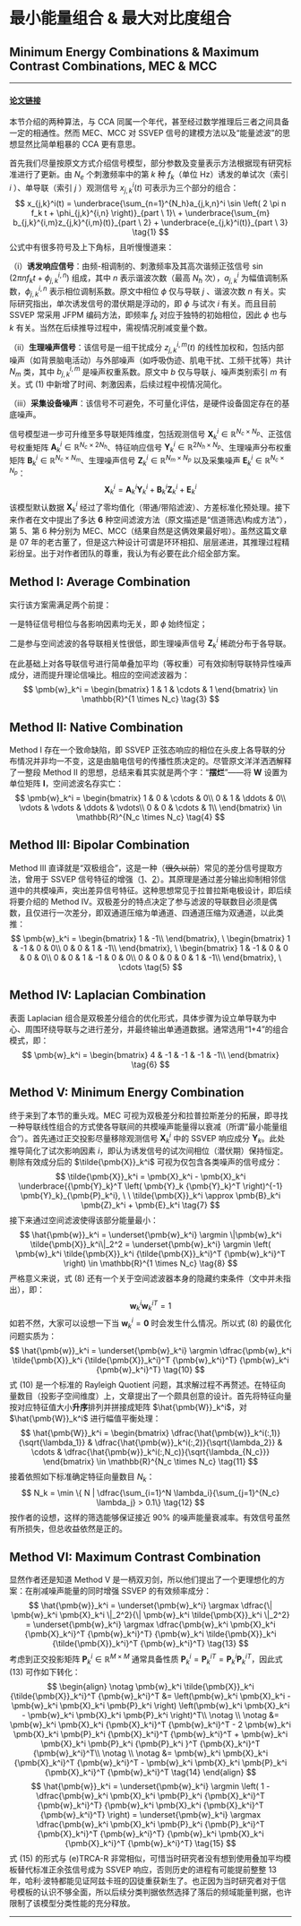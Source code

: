 # 最小能量组合 & 最大对比度组合
## Minimum Energy Combinations & Maximum Contrast Combinations, MEC & MCC
***

#### [论文链接][MEC_MCC]

本节介绍的两种算法，与 CCA 同属一个年代，甚至经过数学推理后三者之间具备一定的相通性。然而 MEC、MCC 对 SSVEP 信号的建模方法以及“能量滤波”的思想显然比简单粗暴的 CCA 更有意思。

首先我们尽量按原文方式介绍信号模型，部分参数及变量表示方法根据现有研究标准进行了更新。由 $N_e$ 个刺激频率中的第 $k$ 种 $f_k$（单位 Hz）诱发的单试次（索引 $i$ ）、单导联（索引 $j$ ）观测信号 $x_{j,k}^i(t)$ 可表示为三个部分的组合：
$$
    x_{j,k}^i(t) = \underbrace{\sum_{n=1}^{N_h}a_{j,k,n}^i \sin \left( 2 \pi n f_k t + \phi_{j,k}^{i,n} \right)}_{part \ 1}\ + \underbrace{\sum_{m} b_{j,k}^{i,m}z_{j,k}^{i,m}(t)}_{part \ 2} + \underbrace{e_{j,k}^i(t)}_{part \ 3} \tag{1}
$$
公式中有很多符号及上下角标，且听慢慢道来：

（i）**诱发响应信号**：由频-相调制的、刺激频率及其高次谐频正弦信号 $\sin \left( 2 \pi n f_k t + \phi_{j,k}^{i,n} \right)$ 组成，其中 $n$ 表示谐波次数（最高 $N_h$ 次），$a_{j,k}^i$ 为幅值调制系数，$\phi_{j,k}^{i,n}$ 表示相位调制系数。原文中相位 $\phi$ 仅与导联 $j$ 、谐波次数 $n$ 有关。实际研究指出，单次诱发信号的潜伏期是浮动的，即 $\phi$ 与试次 $i$ 有关。而且目前 SSVEP 常采用 JFPM 编码方法，即频率 $f_k$ 对应于独特的初始相位，因此 $\phi$ 也与 $k$ 有关。当然在后续推导过程中，需视情况削减变量个数。

（ii）**生理噪声信号**：该信号是一组干扰成分 $z_{j,k}^{i,m}(t)$ 的线性加权和，包括内部噪声（如背景脑电活动）与外部噪声（如呼吸伪迹、肌电干扰、工频干扰等）共计 $N_m$ 类，其中 $b_{j,k}^{i,m}$ 是噪声权重系数。原文中 $b$ 仅与导联 $j$、噪声类别索引 $m$ 有关。式 (1) 中新增了时间、刺激因素，后续过程中视情况简化。

（iii）**采集设备噪声**：该信号不可避免，不可量化评估，是硬件设备固定存在的基底噪声。

信号模型进一步可升维至多导联矩阵维度，包括观测信号 $\pmb{X}_k^i \in \mathbb{R}^{N_c \times N_p}$、正弦信号权重矩阵 $\pmb{A}_k^i \in \mathbb{R}^{N_c \times 2N_h}$、特征响应信号 $\pmb{Y}_k^i \in \mathbb{R}^{2N_h \times N_p}$、生理噪声分布权重矩阵 $\pmb{B}_k^i \in \mathbb{R}^{N_c \times N_m}$、生理噪声信号 $\pmb{Z}_k^i \in \mathbb{R}^{N_m \times N_p}$ 以及采集噪声 $\pmb{E}_k^i \in \mathbb{R}^{N_c \times N_p}$：
$$
    \pmb{X}_k^i = \pmb{A}_k^i \pmb{Y}_k^i + \pmb{B}_k^i \pmb{Z}_k^i + \pmb{E}_k^i
    \tag{2}
$$
该模型默认数据 $\pmb{X}_k^i$ 经过了零均值化（带通/带陷滤波）、方差标准化预处理。接下来作者在文中提出了多达 **6** 种空间滤波方法（原文描述是“信道筛选\构成方法”），第 5、第 6 种分别为 MEC、MCC（结果自然是这俩效果最好啦）。虽然这篇文章是 07 年的老古董了，但是这六种设计可谓是环环相扣、层层递进，其推理过程精彩纷呈。出于对作者团队的尊重，我认为有必要在此介绍全部方案。

## Method I: Average Combination
实行该方案需满足两个前提：

一是特征信号相位与各影响因素均无关，即 $\phi$ 始终恒定；

二是参与空间滤波的各导联相关性很低，即生理噪声信号 $\pmb{Z}_k^i$ 稀疏分布于各导联。

在此基础上对各导联信号进行简单叠加平均（等权重）可有效抑制导联特异性噪声成分，进而提升理论信噪比。相应的空间滤波器为：
$$
    \pmb{w}_k^i = 
        \begin{bmatrix}
            1 & 1 & \cdots & 1
        \end{bmatrix} \in \mathbb{R}^{1 \times N_c}
    \tag{3}
$$

## Method II: Native Combination
Method I 存在一个致命缺陷，即 SSVEP 正弦态响应的相位在头皮上各导联的分布情况并非均一不变，这是由脑电信号的传播性质决定的。尽管原文洋洋洒洒解释了一整段 Method II 的思想，总结来看其实就是两个字：“**摆烂**”——将 $\pmb{W}$ 设置为单位矩阵 $\pmb{I}$，空间滤波名存实亡：
$$
    \pmb{w}_k^i = \begin{bmatrix}
        1 & 0 & \cdots & 0\\
        0 & 1 & \ddots & 0\\
        \vdots & \vdots & \ddots & \vdots\\
        0 & 0 & \cdots & 1\\
    \end{bmatrix} \in \mathbb{R}^{N_c \times N_c}
    \tag{4}
$$

## Method III: Bipolar Combination
Method III 直译就是“双极组合”，这是一种（~~很久以前~~）常见的差分信号提取方法，曾用于 SSVEP 信号特征的增强（[1][ref1]、[2][ref2]）。其原理是通过差分输出抑制相邻信道中的共模噪声，突出差异信号特征。这种思想常见于拉普拉斯电极设计，即后续将要介绍的 Method IV。双极差分的特点决定了参与滤波的导联数目必须是偶数，且仅进行一次差分，即双通道压缩为单通道、四通道压缩为双通道，以此类推：
$$
    \pmb{w}_k^i = \begin{bmatrix}
        1 & -1\\
    \end{bmatrix}, \ 
    \begin{bmatrix}
        1 & -1 & 0 & 0\\
        0 & 0 & 1 & -1\\
    \end{bmatrix}, \ 
    \begin{bmatrix}
        1 & -1 & 0 & 0 & 0 & 0\\
        0 & 0 & 1 & -1 & 0 & 0\\
        0 & 0 & 0 & 0 & 1 & -1\\
    \end{bmatrix}, \ \cdots
    \tag{5}
$$

## Method IV: Laplacian Combination
表面 Laplacian 组合是双极差分组合的优化形式，具体步骤为设立单导联为中心、周围环绕导联与之进行差分，并最终输出单通道数据。通常选用“1+4”的组合模式，即：
$$
    \pmb{w}_k^i = \begin{bmatrix}
        4 & -1 & -1 & -1 & -1\\
    \end{bmatrix}
    \tag{6}
$$

## Method V: Minimum Energy Combination
终于来到了本节的重头戏。MEC 可视为双极差分和拉普拉斯差分的拓展，即寻找一种导联线性组合的方式使各导联间的共模噪声能量得以衰减（所谓“最小能量组合”）。首先通过正交投影尽量移除观测信号 $\pmb{X}_k^i$ 中的 SSVEP 响应成分 $\pmb{Y}_k$。此处推导简化了试次影响因素 $i$，即认为诱发信号的试次间相位（潜伏期）保持恒定。剔除有效成分后的 $\tilde{\pmb{X}}_k^i$ 可视为仅包含各类噪声的信号成分：
$$
    \tilde{\pmb{X}}_k^i = \pmb{X}_k^i - \pmb{X}_k^i \underbrace{{\pmb{Y}_k}^T \left( \pmb{Y}_k {\pmb{Y}_k}^T \right)^{-1} \pmb{Y}_k}_{\pmb{P}_k^i}, \
    \ \tilde{\pmb{X}}_k^i \approx \pmb{B}_k^i \pmb{Z}_k^i + \pmb{E}_k^i
    \tag{7}
$$
接下来通过空间滤波使得该部分能量最小：
$$
    \hat{\pmb{w}}_k^i = \underset{\pmb{w}_k^i} \argmin \|\pmb{w}_k^i \tilde{\pmb{X}}_k^i\|_2^2
        = \underset{\pmb{w}_k^i} \argmin \left( \pmb{w}_k^i \tilde{\pmb{X}}_k^i {\tilde{\pmb{X}}_k^i}^T {\pmb{w}_k^i}^T \right) \in \mathbb{R}^{1 \times N_c}
    \tag{8}
$$
严格意义来说，式 (8) 还有一个关于空间滤波器本身的隐藏约束条件（文中并未指出），即：
$$
    \pmb{w}_k^i {\pmb{w}_k^i}^T = 1
    \tag{9}
$$
如若不然，大家可以设想一下当 $\pmb{w}_k^i=\pmb{0}$ 时会发生什么情况。所以式 (8) 的最优化问题实质为：
$$
    \hat{\pmb{w}}_k^i = \underset{\pmb{w}_k^i} \argmin \dfrac{\pmb{w}_k^i \tilde{\pmb{X}}_k^i {\tilde{\pmb{X}}_k^i}^T {\pmb{w}_k^i}^T} {\pmb{w}_k^i {\pmb{w}_k^i}^T}
    \tag{10}
$$
式 (10) 是一个标准的 Rayleigh Quotient 问题，其求解过程不再赘述。在特征向量数目（投影子空间维度）上，文章提出了一个颇具创意的设计。首先将特征向量按对应特征值大小**升序**排列并拼接成矩阵 $\hat{\pmb{W}}_k^i$，对 $\hat{\pmb{W}}_k^i$ 进行幅值平衡处理：
$$
    \hat{\pmb{W}}_k^i = \begin{bmatrix}
        \dfrac{\hat{\pmb{w}}_k^i(:,1)}{\sqrt{\lambda_1}} & \dfrac{\hat{\pmb{w}}_k^i(:,2)}{\sqrt{\lambda_2}} & \cdots & \dfrac{\hat{\pmb{w}}_k^i(:,N_c)}{\sqrt{\lambda_{N_c}}}
    \end{bmatrix} \in \mathbb{R}^{N_c \times N_c}
    \tag{11}
$$
接着依照如下标准确定特征向量数目 $N_k$：
$$
    N_k = \min \{ N | \dfrac{\sum_{i=1}^N \lambda_i}{\sum_{j=1}^{N_c} \lambda_j} > 0.1\}
    \tag{12}
$$
按作者的设想，这样的筛选能够保证接近 90% 的噪声能量衰减率。有效信号虽然有所损失，但总收益依然是正的。

## Method VI: Maximum Contrast Combination
显然作者还是知道 Method V 是一柄双刃剑，所以他们提出了一个更理想化的方案：在削减噪声能量的同时增强 SSVEP 的有效频率成分：
$$
    \hat{\pmb{w}}_k^i = \underset{\pmb{w}_k^i} \argmax \dfrac{\| \pmb{w}_k^i \pmb{X}_k^i \|_2^2}{\| \pmb{w}_k^i \tilde{\pmb{X}}_k^i \|_2^2}
        = \underset{\pmb{w}_k^i} \argmax \dfrac{\pmb{w}_k^i \pmb{X}_k^i {\pmb{X}_k^i}^T {\pmb{w}_k^i}^T} {\pmb{w}_k^i \tilde{\pmb{X}}_k^i {\tilde{\pmb{X}}_k^i}^T {\pmb{w}_k^i}^T}
    \tag{13}
$$
考虑到正交投影矩阵 $\pmb{P}_k^i \in \mathbb{R}^{M \times M}$ 通常具备性质 $\pmb{P}_k^i = {\pmb{P}_k^i}^T = \pmb{P}_k^i {\pmb{P}_k^i}^T$，因此式 (13) 可作如下转化：
$$
    \begin{align}
        \notag \pmb{w}_k^i \tilde{\pmb{X}}_k^i {\tilde{\pmb{X}}_k^i}^T {\pmb{w}_k^i}^T &= \left(\pmb{w}_k^i \pmb{X}_k^i - \pmb{w}_k^i \pmb{X}_k^i \pmb{P}_k^i \right) \left(\pmb{w}_k^i \pmb{X}_k^i - \pmb{w}_k^i \pmb{X}_k^i \pmb{P}_k^i \right)^T\\
        \notag \\
        \notag &= \pmb{w}_k^i \pmb{X}_k^i {\pmb{X}_k^i}^T {\pmb{w}_k^i}^T - 2 \pmb{w}_k^i \pmb{X}_k^i \pmb{P}_k^i {\pmb{X}_k^i}^T {\pmb{w}_k^i}^T + \pmb{w}_k^i \pmb{X}_k^i \pmb{P}_k^i {\pmb{P}_k^i }^T {\pmb{X}_k^i}^T {\pmb{w}_k^i}^T\\
        \notag \\
        \notag &= \pmb{w}_k^i \pmb{X}_k^i {\pmb{X}_k^i}^T {\pmb{w}_k^i}^T - \pmb{w}_k^i \pmb{X}_k^i \pmb{P}_k^i {\pmb{X}_k^i}^T {\pmb{w}_k^i}^T
        \tag{14}
    \end{align}
$$
$$
    \hat{\pmb{w}}_k^i = \underset{\pmb{w}_k^i} \argmin \left( 1 - \dfrac{\pmb{w}_k^i \pmb{X}_k^i \pmb{P}_k^i {\pmb{X}_k^i}^T {\pmb{w}_k^i}^T} {\pmb{w}_k^i \pmb{X}_k^i {\pmb{X}_k^i}^T {\pmb{w}_k^i}^T} \right) =
        \underset{\pmb{w}_k^i} \argmax \dfrac{\pmb{w}_k^i \pmb{X}_k^i \pmb{P}_k^i {\pmb{P}_k^i}^T {\pmb{X}_k^i}^T {\pmb{w}_k^i}^T} {\pmb{w}_k^i \pmb{X}_k^i {\pmb{X}_k^i}^T {\pmb{w}_k^i}^T}
    \tag{15}
$$
式 (15) 的形式与 (e)TRCA-R 非常相似，可惜当时研究者没有想到使用叠加平均模板替代标准正余弦信号成为 SSVEP 响应，否则历史的进程有可能提前整整 13 年，哈利·波特都能见证阿兹卡班的囚徒重获新生了。也正因为当时研究者对于信号模板的认识不够全面，所以后续分类判据依然选择了落后的频域能量判据，也许限制了该模型分类性能的充分释放。
***

[MEC_MCC]: https://ieeexplore.ieee.org/document/4132932/
[ref1]: http://ieeexplore.ieee.org/document/847819/
[ref2]: https://iopscience.iop.org/article/10.1088/1741-2560/2/4/008
